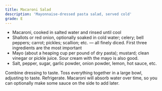 ```yaml
---
title: Macaroni Salad
description: 'Mayonnaise-dressed pasta salad, served cold'
grade: E
---
```


- Macaroni, cooked in salted water and rinsed until cool
- Shallots or red onion, optionally soaked in cold water; celery; bell peppers; carrot; pickles; scallion; etc. — all finely diced. First three ingredients are the most important
- Mayo (about a heaping cup per pound of dry pasta); mustard; clean vinegar or pickle juice. Sour cream with the mayo is also good.
- Salt, pepper, sugar, garlic powder, onion powder, lemon, hot sauce, etc.

Combine dressing to taste. Toss everything together in a large bowl, adjusting to taste. Refrigerate. Macaroni will absorb water over time, so you can optionally make some sauce on the side to add later.